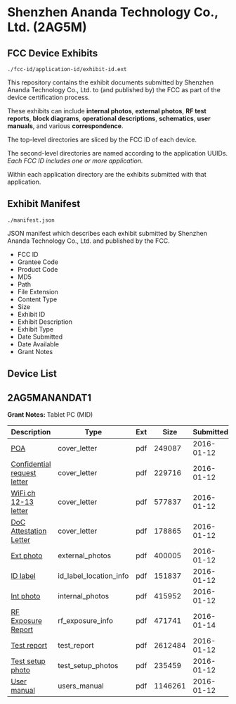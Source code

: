# Shenzhen Ananda Technology Co., Ltd. (2AG5M)
## FCC Device Exhibits

```
./fcc-id/application-id/exhibit-id.ext
```

This repository contains the exhibit documents submitted by Shenzhen Ananda Technology Co., Ltd. to (and published by) the FCC as part of the device certification process.

These exhibits can include **internal photos**, **external photos**, **RF test reports**, **block diagrams**, **operational descriptions**, **schematics**, **user manuals**, and various **correspondence**.

The top-level directories are sliced by the FCC ID of each device.

The second-level directories are named according to the application UUIDs. *Each FCC ID includes one or more application.*

Within each application directory are the exhibits submitted with that application. 

## Exhibit Manifest

```
./manifest.json
```

JSON manifest which describes each exhibit submitted by Shenzhen Ananda Technology Co., Ltd. and published by the FCC.

- FCC ID
- Grantee Code
- Product Code
- MD5
- Path
- File Extension
- Content Type
- Size
- Exhibit ID
- Exhibit Description
- Exhibit Type
- Date Submitted
- Date Available
- Grant Notes

## Device List
## 2AG5MANANDAT1
**Grant Notes:** Tablet PC (MID)

| Description | Type | Ext | Size | Submitted | Available |
| ----------- | ---- | --- | ---- | --------- | --------- |
| [POA](2AG5MANANDAT1/7c07c712e982bccc373c0277456660bf/2870926.pdf) | cover_letter | pdf | 249087 | 2016-01-12 | 2016-01-14 |
| [Confidential request letter](2AG5MANANDAT1/7c07c712e982bccc373c0277456660bf/2870927.pdf) | cover_letter | pdf | 229716 | 2016-01-12 | 2016-01-14 |
| [WiFi ch 12-13 letter](2AG5MANANDAT1/7c07c712e982bccc373c0277456660bf/2870928.pdf) | cover_letter | pdf | 577837 | 2016-01-12 | 2016-01-14 |
| [DoC Attestation Letter](2AG5MANANDAT1/7c07c712e982bccc373c0277456660bf/2870929.pdf) | cover_letter | pdf | 178865 | 2016-01-12 | 2016-01-14 |
| [Ext photo](2AG5MANANDAT1/7c07c712e982bccc373c0277456660bf/2870933.pdf) | external_photos | pdf | 400005 | 2016-01-12 | 2016-01-14 |
| [ID label](2AG5MANANDAT1/7c07c712e982bccc373c0277456660bf/2870935.pdf) | id_label_location_info | pdf | 151837 | 2016-01-12 | 2016-01-14 |
| [Int photo](2AG5MANANDAT1/7c07c712e982bccc373c0277456660bf/2870934.pdf) | internal_photos | pdf | 415952 | 2016-01-12 | 2016-01-14 |
| [RF Exposure Report](2AG5MANANDAT1/7c07c712e982bccc373c0277456660bf/2872057.pdf) | rf_exposure_info | pdf | 471741 | 2016-01-14 | 2016-01-14 |
| [Test report](2AG5MANANDAT1/7c07c712e982bccc373c0277456660bf/2870931.pdf) | test_report | pdf | 2612484 | 2016-01-12 | 2016-01-14 |
| [Test setup photo](2AG5MANANDAT1/7c07c712e982bccc373c0277456660bf/2870932.pdf) | test_setup_photos | pdf | 235459 | 2016-01-12 | 2016-01-14 |
| [User manual](2AG5MANANDAT1/7c07c712e982bccc373c0277456660bf/2870936.pdf) | users_manual | pdf | 1146261 | 2016-01-12 | 2016-01-14 |
